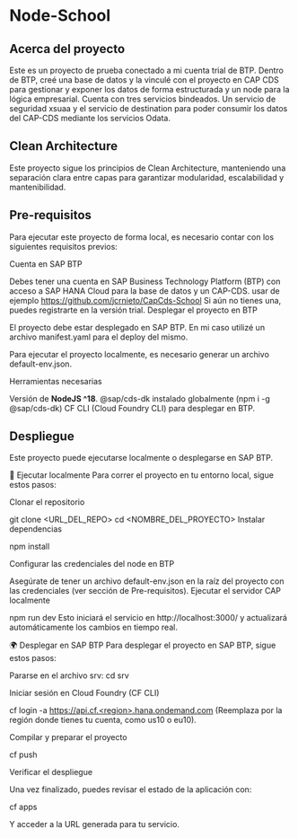 # Node-School

## Acerca del proyecto

Este es un proyecto de prueba conectado a mi cuenta trial de BTP. Dentro de BTP, creé una base de datos y la vinculé con el proyecto en CAP CDS para gestionar y exponer los datos de forma estructurada y un node para la lógica  empresarial. Cuenta con tres servicios bindeados. Un servicio de seguridad xsuaa y el servicio de destination para poder consumir los datos del CAP-CDS mediante los servicios Odata.

## Clean Architecture

Este proyecto sigue los principios de Clean Architecture, manteniendo una separación clara entre capas para garantizar modularidad, escalabilidad y mantenibilidad.

## Pre-requisitos
    
Para ejecutar este proyecto de forma local, es necesario contar con los siguientes requisitos previos:

Cuenta en SAP BTP

Debes tener una cuenta en SAP Business Technology Platform (BTP) con acceso a SAP HANA Cloud para la base de datos y un CAP-CDS. usar de ejemplo https://github.com/jcrnieto/CapCds-School
Si aún no tienes una, puedes registrarte en la versión trial.
Desplegar el proyecto en BTP

El proyecto debe estar desplegado en SAP BTP. En mi caso utilizé un archivo manifest.yaml para el deploy del mismo.

Para ejecutar el proyecto localmente, es necesario generar un archivo default-env.json.

Herramientas necesarias

Versión de **NodeJS ^18**.
@sap/cds-dk instalado globalmente (npm i -g @sap/cds-dk)
CF CLI (Cloud Foundry CLI) para desplegar en BTP.

## Despliegue
Este proyecto puede ejecutarse localmente o desplegarse en SAP BTP.

🔹 Ejecutar localmente
Para correr el proyecto en tu entorno local, sigue estos pasos:

Clonar el repositorio

git clone <URL_DEL_REPO>
cd <NOMBRE_DEL_PROYECTO>
Instalar dependencias

npm install

Configurar las credenciales del node en BTP

Asegúrate de tener un archivo default-env.json en la raíz del proyecto con las credenciales (ver sección de Pre-requisitos).
Ejecutar el servidor CAP localmente

npm run dev
Esto iniciará el servicio en http://localhost:3000/ y actualizará automáticamente los cambios en tiempo real.

🌍 Desplegar en SAP BTP
Para desplegar el proyecto en SAP BTP, sigue estos pasos:

Pararse en el archivo srv: cd srv 

Iniciar sesión en Cloud Foundry (CF CLI)

cf login -a https://api.cf.<region>.hana.ondemand.com
(Reemplaza <region> por la región donde tienes tu cuenta, como us10 o eu10).

Compilar y preparar el proyecto

cf push

Verificar el despliegue

Una vez finalizado, puedes revisar el estado de la aplicación con:

cf apps

Y acceder a la URL generada para tu servicio.


